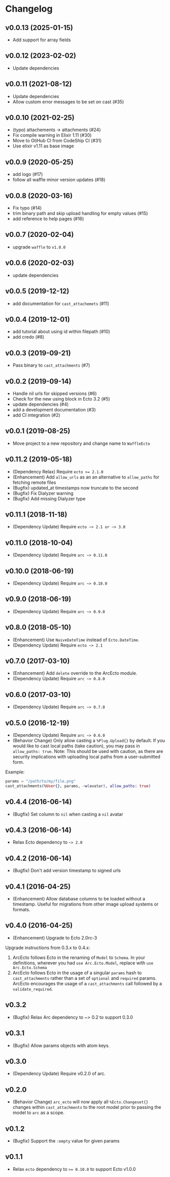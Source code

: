 # Changelog

## v0.0.13 (2025-01-15)
- Add support for array fields

## v0.0.12 (2023-02-02)
- Update dependencies

## v0.0.11 (2021-08-12)
- Update dependencies
- Allow custom error messages to be set on cast (#35)

## v0.0.10 (2021-02-25)
- (typo) attachements -> attachments (#24)
- Fix compile warning in Elixir 1.11 (#30)
- Move to GtiHub CI from CodeShip CI (#31)
- Use elixir v1.11 as base image


## v0.0.9 (2020-05-25)
  * add logo (#17)
  * follow all waffle minor version updates (#18)

## v0.0.8 (2020-03-16)
  * Fix typo (#14)
  * trim binary path and skip upload handling for empty values (#15)
  * add reference to help pages (#16)

## v0.0.7 (2020-02-04)
  * upgrade `waffle` to `v1.0.0`

## v0.0.6 (2020-02-03)
  * update dependencies

## v0.0.5 (2019-12-12)
  * add documentation for `cast_attachemets` (#11)

## v0.0.4 (2019-12-01)
  * add tutorial about using id within filepath (#10)
  * add credo (#8)

## v0.0.3 (2019-09-21)
  * Pass binary to `cast_attachments` (#7)

## v0.0.2 (2019-09-14)
  * Handle nil urls for skipped versions (#6)
  * Check for the new using block in Ecto 3.2 (#5)
  * update dependencies (#4)
  * add a development documentation (#3)
  * add CI integration (#2)

## v0.0.1 (2019-08-25)
  * Move project to a new repository and change name to `WaffleEcto`

## v0.11.2 (2019-05-18)
* (Dependency Relax) Require `ecto >= 2.1.0`
* (Enhancement) Add `allow_urls` as an an alternative to `allow_paths` for fetching remote files
* (Bugfix) updated_at timestamps now truncate to the second
* (Bugfix) Fix Dialyzer warning
* (Bugfix) Add missing Dialyzer type

## v0.11.1 (2018-11-18)
* (Dependency Update) Require `ecto ~> 2.1 or ~> 3.0`

## v0.11.0 (2018-10-04)
* (Dependency Update) Require `arc ~> 0.11.0`

## v0.10.0 (2018-06-19)
* (Dependency Update) Require `arc ~> 0.10.0`

## v0.9.0 (2018-06-19)
* (Dependency Update) Require `arc ~> 0.9.0`

## v0.8.0 (2018-05-10)
* (Enhancement) Use `NaiveDateTime` instead of `Ecto.DateTime`.
* (Dependency Update) Require `ecto ~> 2.1`

## v0.7.0 (2017-03-10)
* (Enhancement) Add `delete` override to the ArcEcto module.
* (Dependency Update) Require `arc ~> 0.8.0`

## v0.6.0 (2017-03-10)
* (Dependency Update) Require `arc ~> 0.7.0`

## v0.5.0 (2016-12-19)
* (Dependency Update) Require `arc ~> 0.6.0`
* (Behavior Change) Only allow casting a `%Plug.Upload{}` by default.  If you would like to cast local paths (take caution), you may pass in `allow_paths: true`.  Note: This should be used with caution, as there are security implications with uploading local paths from a user-submitted form.

Example:

```elixir
params = "/path/to/my/file.png"
cast_attachments(%User{}, params, ~w(avatar), allow_paths: true)
```

## v0.4.4 (2016-06-14)
* (Bugfix) Set column to `nil` when casting a `nil` avatar

## v0.4.3 (2016-06-14)
* Relax Ecto dependency to `~> 2.0`

## v0.4.2 (2016-06-14)
* (Bugfix) Don't add version timestamp to signed urls

## v0.4.1 (2016-04-25)
* (Enhancement) Allow database columns to be loaded without a timestamp. Useful for migrations from other image upload systems or formats.

## v0.4.0 (2016-04-25)
* (Enhancement) Upgrade to Ecto 2.0rc-3

Upgrade instructions from 0.3.x to 0.4.x:

1. ArcEcto follows Ecto in the renaming of `Model` to `Schema`.  In your definitions, wherever you had `use Arc.Ecto.Model`, replace with `use Arc.Ecto.Schema`
2. ArcEcto follows Ecto in the usage of a singular `params` hash to `cast_attachments` rather than a set of `optional` and `required` params.  ArcEcto encourages the usage of a `cast_attachments` call followed by a `validate_required`.


## v0.3.2
* (Bugfix) Relax Arc dependency to ~> 0.2 to support 0.3.0

## v0.3.1
* (Bugfix) Allow params objects with atom keys.

## v0.3.0
* (Dependency Update) Require v0.2.0 of arc.

## v0.2.0

* (Behavior Change) `arc_ecto` will now apply all `%Ecto.Changeset{}` changes within `cast_attachments` to the root model prior to passing the model to `arc` as a scope.

## v0.1.2

* (Bugfix) Support the `:empty` value for given params

## v0.1.1

* Relax `ecto` dependency to `>= 0.10.0` to support Ecto v1.0.0
